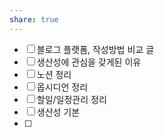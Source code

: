 ```yaml
---
share: true
---
```


- [ ] 블로그 플랫폼, 작성방법 비교 글
- [ ] 생산성에 관심을 갖게된 이유
- [ ] 노션 정리
- [ ] 옵시디언 정리
- [ ] 할일/일정관리 정리
- [ ] 생산성 기본
- [ ] 
